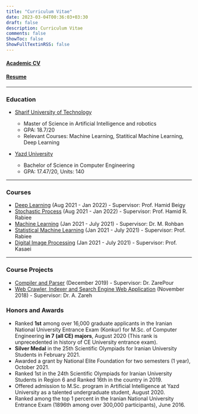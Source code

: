 ```yaml
---
title: "Curriculum Vitae"
date: 2023-03-04T00:36:03+03:30
draft: false
description: Curriculum Vitae
comments: false
ShowToc: false
ShowFullTextinRSS: false
---
```


#### [Academic CV](https://pourmand1376.github.io/MyResume/academic/CirrculumVitae.pdf)
#### [Resume](https://pourmand1376.github.io/MyResume/industry/resume.pdf)
---

### Education

* [Sharif University of Technology](https://sharif.edu)

    - Master of Science in Artificial Intelligence and robotics
    - GPA: 18.7/20
    - Relevant Courses: Machine Learning, Statitical Machine Learning, Deep Learning


* [Yazd University](https://yazd.ac.ir)

    - Bachelor of Science in Computer Engineering
    - GPA: 17.47/20, Units: 140

---

### Courses
- [Deep Learning](https://github.com/pourmand1376/DL-Homeworks) (Aug 2021 - Jan 2022) - Supervisor: Prof. Hamid Beigy
- [Stochastic Process](https://github.com/pourmand1376/SP-Homeworks) (Aug 2021 - Jan 2022) - Supervisor: Prof. Hamid R. Rabiee
- [Machine Learning](https://github.com/pourmand1376/ML-projects) (Jan 2021 - July 2021) - Supervisor: Dr. M. Rohban
- [Statistical Machine Learning](https://github.com/pourmand1376/SML-projects) (Jan 2021 - July 2021) - Supervisor: Prof. Rabiee
- [Digital Image Processing](https://github.com/pourmand1376/DIP-projects) (Jan 2021 - July 2021) - Supervisor: Prof. Kasaei

---

### Course Projects
- [Compiler and Parser](https://github.com/pourmand1376/Parser) (December 2019) - Supervisor: Dr. ZarePour
- [Web Crawler, Indexer and Search Engine Web Application](https://github.com/pourmand1376/Crawler) (November 2018) - Supervisor: Dr. A. Zareh

### Honors and Awards
- Ranked **1st** among over 16,000 graduate applicants in the Iranian National University Entrance Exam (Konkur) for M.Sc. of Computer Engineering **in 7 (all CE) majors**, August 2020 (This rank is unprecedented in history of CE University entrance exam). 
- **Silver Medal** in the 25th Scientific Olympiads for Iranian University Students in February 2021. 
- Awarded a grant by National Elite Foundation for two semesters (1 year), October 2021.
- Ranked 1st in the 24th Scientific Olympiads for Iranian University Students in Region 6 and Ranked 16th in the country in 2019. 
- Offered admission to M.Sc. program in Artificial Intelligence at Yazd University as a talented undergraduate student, August 2020.
- Ranked among the top 1 percent in the Iranian National University Entrance Exam (1896th among over 300,000 participants), June 2016. 

